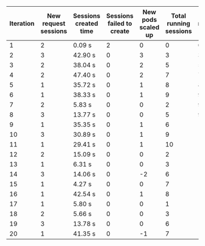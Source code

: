 | Iteration | New request sessions | Sessions created time | Sessions failed to create | New pods scaled up | Total running sessions | Total running pods | Max sessions per pod | Gaps | Sessions closed |
| --------- | -------------------- | --------------------- | ------------------------- | ------------------ | ---------------------- | ------------------ | -------------------- | ---- | --------------- |
| 1         | 2                    | 0.09 s                | 2                         | 0                  | 0                      | 0                  | 1                    | 0    | 0               |
| 2         | 3                    | 42.90 s               | 0                         | 3                  | 3                      | 3                  | 1                    | 0    | 0               |
| 3         | 2                    | 38.04 s               | 0                         | 2                  | 5                      | 5                  | 1                    | 0    | 0               |
| 4         | 2                    | 47.40 s               | 0                         | 2                  | 7                      | 7                  | 1                    | 0    | 0               |
| 5         | 1                    | 35.72 s               | 0                         | 1                  | 8                      | 8                  | 1                    | 0    | 0               |
| 6         | 1                    | 38.33 s               | 0                         | 1                  | 9                      | 9                  | 1                    | 0    | 9               |
| 7         | 2                    | 5.83 s                | 0                         | 0                  | 2                      | 9                  | 1                    | 7    | 0               |
| 8         | 3                    | 13.77 s               | 0                         | 0                  | 5                      | 9                  | 1                    | 4    | 0               |
| 9         | 1                    | 35.35 s               | 0                         | 1                  | 6                      | 10                 | 1                    | 4    | 0               |
| 10        | 3                    | 30.89 s               | 0                         | 1                  | 9                      | 11                 | 1                    | 2    | 0               |
| 11        | 1                    | 29.41 s               | 0                         | 1                  | 10                     | 12                 | 1                    | 2    | 10              |
| 12        | 2                    | 15.09 s               | 0                         | 0                  | 2                      | 12                 | 1                    | 10   | 0               |
| 13        | 1                    | 6.31 s                | 0                         | 0                  | 3                      | 12                 | 1                    | 9    | 0               |
| 14        | 3                    | 14.06 s               | 0                         | -2                 | 6                      | 10                 | 1                    | 4    | 0               |
| 15        | 1                    | 4.27 s                | 0                         | 0                  | 7                      | 10                 | 1                    | 3    | 0               |
| 16        | 1                    | 42.54 s               | 0                         | 1                  | 8                      | 11                 | 1                    | 3    | 8               |
| 17        | 1                    | 5.80 s                | 0                         | 0                  | 1                      | 11                 | 1                    | 10   | 0               |
| 18        | 2                    | 5.66 s                | 0                         | 0                  | 3                      | 11                 | 1                    | 8    | 0               |
| 19        | 3                    | 13.78 s               | 0                         | 0                  | 6                      | 11                 | 1                    | 5    | 0               |
| 20        | 1                    | 41.35 s               | 0                         | -1                 | 7                      | 10                 | 1                    | 3    | 0               |